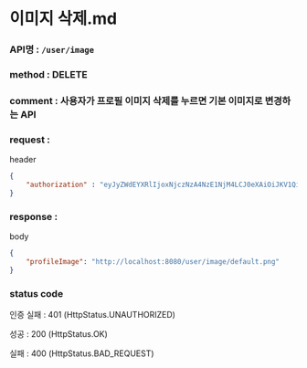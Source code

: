 # 이미지 삭제.md
### API명 : `/user/image`

### method : DELETE

### comment : 사용자가 프로필 이미지 삭제를 누르면 기본 이미지로 변경하는 API

### request :

header
~~~json
{
    "authorization" : "eyJyZWdEYXRlIjoxNjczNzA4NzE1NjM4LCJ0eXAiOiJKV1QiLCJhbGciOiJIUzM4NCJ9.eyJ1c2VyTnVtIjoxLCJuaWNrTmFtZSI6IuyghOq1reuFuOyYiOyekOuekSIsImxvZ2luVGltZSI6IjIwMjMtMDEtMTUgMDA6MDU6MTUiLCJleHAiOjE3MDUyNDQ3MTV9.ZKuwrIUjDV8l44QzGgt-Uub6c1u8o68nYYWIkRfXVbidtBNVkpAanQ7FU2TS3qsS"
}
~~~

### response :
body
~~~json
{
    "profileImage": "http://localhost:8080/user/image/default.png"
}
~~~

### status code
인증 실패 : 401 (HttpStatus.UNAUTHORIZED)

성공 : 200 (HttpStatus.OK)

실패 : 400 (HttpStatus.BAD_REQUEST)